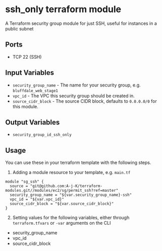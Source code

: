 ssh_only terraform module
=========================

A Terraform security group module for just SSH, useful for instances in a public subnet 


Ports
-----
- TCP 22 (SSH)

Input Variables
---------------
- `security_group_name` - The name for your security group, e.g. `bluffdale_web_stage1`
- `vpc_id` - The VPC this security group should be created in.
- `source_cidr_block` - The source CIDR block, defaults to `0.0.0.0/0`
   for this module.

Output Variables
----------------
- `security_group_id_ssh_only`

Usage
-----

You can use these in your terraform template with the following steps.

1. Adding a module resource to your template, e.g. `main.tf`

```
module "sg_ssh" {
  source = "git@github.com:A-j-K/terraform-modules.git//modules/ec2/sg/permit_ssh?ref=master"
  security_group_name = "${var.security_group_name}-ssh"
  vpc_id = "${var.vpc_id}"
  source_cidr_block = "${var.source_cidr_block}"
}
```

2. Setting values for the following variables, either through `terraform.tfvars` or `-var` arguments on the CLI

- security_group_name
- vpc_id
- source_cidr_block

